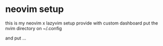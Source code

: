 # neovim setup

this is my neovim x lazyvim setup
provide with custom dashboard
put the nvim directory on ~/.config

and put ...
